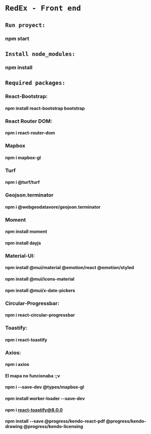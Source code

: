# `RedEx - Front end`

## `Run proyect:`

### npm start

## `Install node_modules:`

### npm install

## `Required packages:`

### React-Bootstrap:

#### npm install react-bootstrap bootstrap

### React Router DOM:

#### npm i react-router-dom

### Mapbox

#### npm i mapbox-gl

### Turf

#### npm i @turf/turf

### Geojson.terminator

#### npm i @webgeodatavore/geojson.terminator

### Moment

#### npm install moment

#### npm install dayjs

### Material-UI:

#### npm install @mui/material @emotion/react @emotion/styled

#### npm install @mui/icons-material

#### npm install @mui/x-date-pickers

### Circular-Progressbar:

#### npm i react-circular-progressbar

### Toastify:

#### npm i react-toastify

### Axios:

#### npm i axios

#### El mapa no funcionaba :;v
#### npm i --save-dev @types/mapbox-gl
#### npm install worker-loader --save-dev
#### npm i react-toastify@8.0.0
#### npm install --save @progress/kendo-react-pdf @progress/kendo-drawing @progress/kendo-licensing